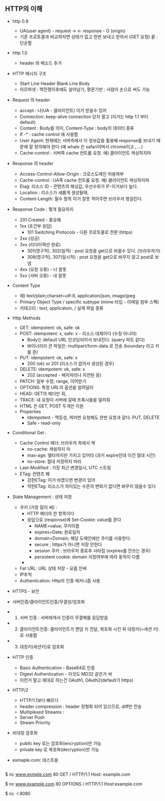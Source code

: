 HTTP의 이해
---

* http 0.9
  * UA(user agent) - request -> <- response - O (origin)
  * 기존 프로토콜과 비교하자면 상태가 없고 한번 보내고 받아서 (GET 요청) 끝 : 단순함
* http 1.0
  * header 와 메소드 추가

* HTTP 메시지 구조 
  * Start Line <cr> Header <cr> Blank Line <cr> Body
  * 아르파넷 : 핵전쟁이후에도 살아남기, 평문기반 : 사람이 손으로 써도 가능

* Request 의 header
  * accept : 나(UA - 클라이언트) 이거 받을수 있어
  * Connection: keep-alive connection 닫지 말고 (이거는 http 1.1 부터 default)
  * Content : Body를 의미, Content-Type : body의 데이터 종류
  * If -* : cache control 에 사용함
  * User Agent: 현재에는 서버측에서 이 정보값을 활용해 response를 보내기 때문에 잘 정의해야 한다 (예 whale 은 safari이며서 chrome이고 ,  ...)
   * Cache-control : 서버쪽 cache 컨트롤 요청. 예) 클라이언트 캐싱하지마

 * Response 의 header
   * Access-Control-Allow-Origin : 크로스도메인 허용여부
   * Cache-control : UA쪽 cache 컨트롤 요청. 예) 클라이언트 캐싱하지마
   * Etag: 리소스 ID - 콘텐츠의 해싱값, 우선수위가 IF-이거보다 높다.
   * Location : 리소스가 새롭게 생성될때,
   * Content-Length: 필수 항목 이거 잘못 적어주면 브라우저 행걸린다.
 
 * Response Code : 몇개 필요하지
   * 201 Created - 중요해
   * 1xx (조건부 응답)
     * 101 Switching Protocols - 다른 프로토콜로 전환 (https)
   * 2xx (성공)
   * 3xx (리다이렉션 완료)
     * 301(영구적), 302(일적) : post 요청을 get으로 바꿀수 있다. (브라우저가)
     * 308(영구적), 307(일시적) : post 요청을 get으로 바꾸지 않고 post로 보냄 
   * 4xx (요청 오류) - 너 잘못
   * 5xx (서버 오류) - 내 잘못
   
 * Content Type
   * 예) text/plain;charset=utf-8, application/json, image/jpeg
   * Primary Object Type / specific subtype (mime 타입 - 이메일 첨부 스펙)
   * 카테고리 : text, applicatoin,  / 실제 파일 종류
 
 * Http Methods
   * GET: idempotent: ok, safe: ok
   * POST: idempotent: x, safe: x - 리소스 대체이다 (수정 아니야)
     * Body는 default URL 인코딩되어서 보내진다. (query 파트 같다)
     * 바이너리라 큰 파일은: multipart/form-data 로 전송 (boundary 라고 키를 준)
   * PUT: idempotent: ok, safe: x  
     * 200 (ok) or 201 (리소스가 없어서 생성된 경우)
   * DELETE: idempotent: ok, safe: x
     * 202 (accepted - 배치처리나 지연된 응)
   * PATCH: 일부 수정, range, 이어받기
   * OPTIONS: 특정 URL의 옵션을 알려달라
   * HEAD: GET의 헤더만 줘, 
   * TRACE: 내 요청이 서버에 갈때 프록시들을 알려줘
   * HTML 은 GET, POST 두개만 지원 
   * Properties
     * Idempotent - 멱등성, 여러번 요청해도 한번 요청과 같다. PUT, DELETE 
     * Safe - read-only 
     

* Conditional Get : 
   * Cache Control 헤더: 브라우저 측에서 캐
     * no-cache: 캐슁하지 마
     * max-age: 델타까지만 가지고 있어라 (과거 expire인데 이건 절대 시간) 
     * no-store: 절대 저장하지 마라
   * Last-Modified : 가장 최근 변경일시, UTC 스트링 
   * ETag: 컨텐츠 해
     * 강한ETag: 이거 바꼈으면 변경이 있어 
     * 약한ETag: 리소스가 의미있는 수준의 변화가 없다면 바꾸지 않을수 있다

 * State Management : 상태 저장
   * 쿠키 (가장 많이 써) : 
     * HTTP 헤더의 한 항목이다
     * 응답으로 (response)에 Set-Cookie:  value를 준다
       * NAME=value; 쿠키이름
       * expires=Date; 완료일자
       * domain=Domain; 해당 도메인에만 쿠키를 사용한다.
       * secure ; https가 아니면 저장 안한다
       * session 쿠키 : 브라우저 종료후 사라짐 (expires를 안쓰는 경우)
       * persistent cookie: domain 지정여부에 따라 동작이 다름
     * 
   * Fat URL: URL 상태 저장 - 요즘 안써
   * IP추적
   * Authentication: Http의 인증 매커니즘 사용
 
 * HTTPS - 보안
  * 서버인증/클라이언트인증/무결성/암호화
  * 1. 서버 인증 : 서버에게서 인증이 무결해를 응답받음
  * 2. 클라이언트인증: 클라이언트가 랜덤 키 전달, 복호화 시킨 뒤 대칭키(=세션 키)로 사용함
  * 3. 대칭키(세션키)로 암호화 
 * HTTP 인증
   * Basic Authentication - Base64로 인증
   * Digest Authentication - 이것도 MD32 같은거 써
   * 이런거 말고 제대로 하는건 OAuth1, OAuth2(default가 https)
 
 * HTTP/2
    * HTTP/1.1보다 빠르다
    * header compression : header 정형화 되어 있으므로, diff만 전송
    * Multiplexed Streams : 
    * Server Push
    * Stream Priority
  
 * 비대칭 암호화
   * public key 로는 암호화(encryption)만 가능
   * private key 로 복호화(decryption)만 가능

* exmaple.com: 테스트용  
     ```bash
 $ nc www.exmple.com 80
 GET / HTTP/1.1
 Host: example.com
 
 $ nc www.example.com 80
 OPTIONS / HTTP/1.1
 Host:example.com
 
 
 $ nc -l 8080
 
```
    
   